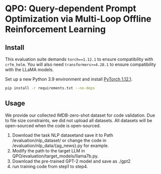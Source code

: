 # QPO: Query-dependent Prompt Optimization via Multi-Loop Offline Reinforcement Learning


## Install
This evaluation suite demands `torch==1.12.1` to ensure compatibility with `crfm_helm`. You will also need `transformers>=4.28.1` to ensure compatibility with the LLaMA models.

Set up a new Python 3.9 environment and install [PyTorch 1.12.1](https://pytorch.org/get-started/previous-versions/#v1121).
```bash
pip install -r requirements.txt --no-deps
```

## Usage
We provide our collected IMDB-zero-shot dataset for code validation. Due to file size constraints, we did not upload all datasets. All datasets will be open-sourced when the code is open-sourced.

1. Download the task NLP datasetand save it to Path /evaluation/nlp_dataset/ or change the code in /evaluation/nlp_data/{ag_news}.py for example.
2. Modify the path to the target LLM in QPO/evaluation/target_models/llama7b.py.
3. Download the pre-trained GPT-2 model and save as ./gpt2  
4. run training code from step1 to step4.

